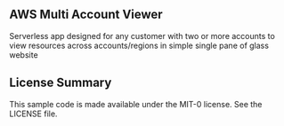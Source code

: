 ## AWS Multi Account Viewer

Serverless app designed for any customer with two or more accounts to view resources across accounts/regions in simple single pane of glass website

## License Summary

This sample code is made available under the MIT-0 license. See the LICENSE file.
